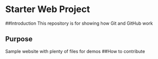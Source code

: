 # Starter Web Project

##Introduction
This repository is for showing how Git and GitHub work

## Purpose

Sample website with plenty of files for demos
##How to contribute